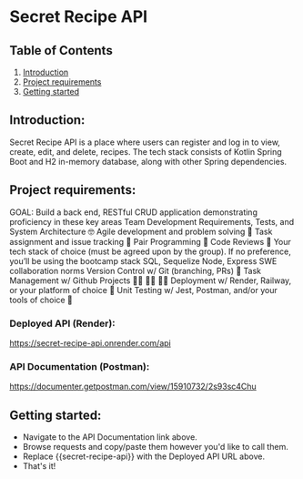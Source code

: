  # Secret Recipe API
## Table of Contents

1. [Introduction](#introduction)
2. [Project requirements](#requirements)
3. [Getting started](#gettingstarted)

<div id='introduction'/>

## Introduction:

Secret Recipe API is a place where users can register and log in to view, create, edit, and delete, recipes. The tech stack consists of Kotlin Spring Boot and H2 in-memory database, along with other Spring dependencies. 

<div id='requirements'>

## Project requirements:

GOAL: Build a back end, RESTful CRUD application demonstrating proficiency in these key areas
Team Development
Requirements, Tests, and System Architecture 🤓
Agile development and problem solving 🤔
Task assignment and issue tracking 📝
Pair Programming 👫
Code Reviews 🔭
Your tech stack of choice (must be agreed upon by the group). If no preference, you’ll be using the bootcamp stack
SQL, Sequelize
Node, Express
SWE collaboration norms
Version Control w/ Git (branching, PRs) 🌳
Task Management w/ Github Projects 👩‍💼 👨‍💼 🧑‍💼
Deployment w/ Render, Railway, or your platform of choice 🚀
Unit Testing w/ Jest, Postman, and/or your tools of choice 🧪
<div id='gettingstarted'/>

### Deployed API (Render):
https://secret-recipe-api.onrender.com/api

### API Documentation (Postman):
https://documenter.getpostman.com/view/15910732/2s93sc4Chu
  
## Getting started:
  * Navigate to the API Documentation link above.
  * Browse requests and copy/paste them however you'd like to call them.
  * Replace {{secret-recipe-api}} with the Deployed API URL above.
  * That's it!


